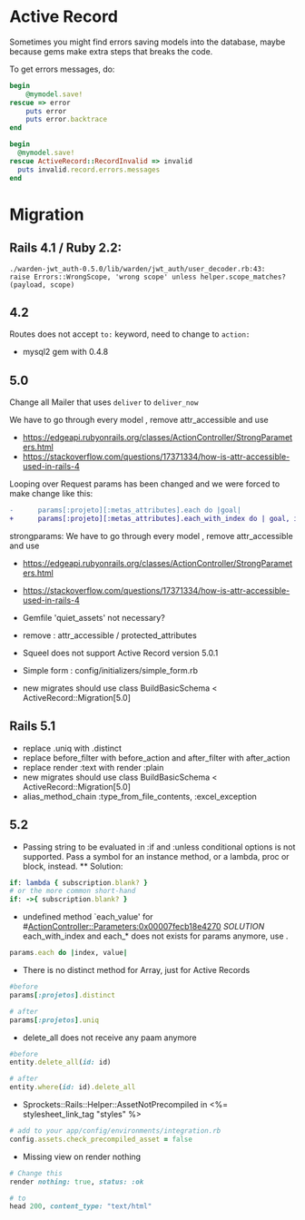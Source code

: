 
# Active Record

Sometimes you might find errors saving models into the database, maybe because gems make extra steps that breaks the code.

To get errors messages, do:

```rb
begin 
    @mymodel.save!
rescue => error
    puts error
    puts error.backtrace
end

begin
  @mymodel.save! 
rescue ActiveRecord::RecordInvalid => invalid
  puts invalid.record.errors.messages
end
```


# Migration


## Rails 4.1 / Ruby 2.2:

```
./warden-jwt_auth-0.5.0/lib/warden/jwt_auth/user_decoder.rb:43:        raise Errors::WrongScope, 'wrong scope' unless helper.scope_matches?(payload, scope)
```

## 4.2

Routes does not accept `to:` keyword, need to change to `action:`

* mysql2 gem with 0.4.8
## 5.0

Change all  Mailer that uses `deliver` to `deliver_now`


We have to go through every model , remove attr_accessible and use 
* https://edgeapi.rubyonrails.org/classes/ActionController/StrongParameters.html
* https://stackoverflow.com/questions/17371334/how-is-attr-accessible-used-in-rails-4

Looping over Request params has been changed and we were forced to make change like this:

```diff
-      params[:projeto][:metas_attributes].each do |goal|
+      params[:projeto][:metas_attributes].each_with_index do | goal, index|
```

strongparams: We have to go through every model , remove attr_accessible and use 
* https://edgeapi.rubyonrails.org/classes/ActionController/StrongParameters.html
* https://stackoverflow.com/questions/17371334/how-is-attr-accessible-used-in-rails-4


* Gemfile 'quiet_assets' not necessary?

* remove : attr_accessible /  protected_attributes
* Squeel does not support Active Record version 5.0.1 
* Simple form : config/initializers/simple_form.rb
* new migrates should use class BuildBasicSchema < ActiveRecord::Migration[5.0]


## Rails 5.1

* replace .uniq with .distinct
* replace before_filter with before_action and after_filter with after_action
* replace render :text with render :plain
* new migrates should use class BuildBasicSchema < ActiveRecord::Migration[5.0]
* alias_method_chain :type_from_file_contents, :excel_exception

## 5.2

* Passing string to be evaluated in :if and :unless conditional options is not supported. Pass a symbol for an instance method, or a lambda, proc or block, instead.
** Solution:

```ruby
if: lambda { subscription.blank? }
# or the more common short-hand
if: ->{ subscription.blank? }
```

* undefined method `each_value' for #<ActionController::Parameters:0x00007fecb18e4270>
*SOLUTION* each_with_index and each_* does not exists for params anymore, use .
```ruby
params.each do |index, value| 
```

* There is no distinct method for Array, just for Active Records
```ruby
#before
params[:projetos].distinct  

# after
params[:projetos].uniq
```


* delete_all does not receive any paam anymore
```ruby
#before
entity.delete_all(id: id)

# after
entity.where(id: id).delete_all
```

* Sprockets::Rails::Helper::AssetNotPrecompiled in <%= stylesheet_link_tag "styles" %>
```ruby
# add to your app/config/environments/integration.rb
config.assets.check_precompiled_asset = false
```

* Missing view on render nothing 
```ruby
# Change this
render nothing: true, status: :ok

# to
head 200, content_type: "text/html"
```
